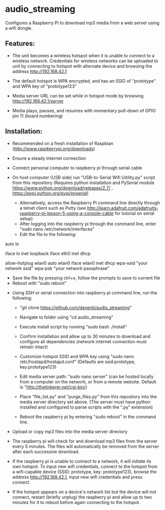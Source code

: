 audio_streaming
===============

Configures a Raspberry Pi to download mp3 media from a web server using a wifi dongle.



Features:
---------

* The unit becomes a wireless hotspot when it is unable to connect to a wireless network. Credentials for wireless networks can be uploaded to unit by connecting to hotspot with alternate device and browsing the address http://192.168.42.1

* The default hotspot is WPA encrypted, and has an SSID of "prototype" and WPA key of "prototype123"

* Media server URL can be set while in hotspot mode by browsing http://192.168.42.1/server

* Media plays, pauses, and resumes with momentary pull-down of GPIO pin 11 (board numbering)



Installation:
-------------

* Recommended on a fresh installation of Raspbian (http://www.raspberrypi.org/downloads)

* Ensure a steady internet connection
 
* Connect personal computer to raspberry pi through serial cable

* On host computer (USB side) run "USB-to-Serial Wifi Uitility.py" script from this repository (Requires python installation and PySerial module https://www.python.org/download/releases/2.7/ , https://pypi.python.org/pypi/pyserial)
  - Alternatively, access the Raspberry Pi command line directly through a telnet client such as Putty (see http://learn.adafruit.com/adafruits-raspberry-pi-lesson-5-using-a-console-cable for tutorial on serial setup)
  - After logging into the raspberry pi through the command line, enter "sudo nano /etc/network/interfaces"
  - Edit the file to the following:

auto lo

iface lo inet loopback
iface eth0 inet dhcp

allow-hotplug wlan0
auto wlan0
iface wlan0 inet dhcp
  wpa-ssid "your network ssid"
  wpa-psk "your network passphrase"
  
  - Save the file by pressing ctrl+x, follow the prompts to save to current file
  - Reboot with "sudo reboot"

* Using SSH or serial connection into raspberry pi command line, run the following: 

  - "git clone https://github.com/danenb/audio_streaming"

  - Navigate to folder using "cd audio_streaming"

  - Execute install script by running "sudo bash ./install"

  - Confirm installation and allow up to 30 minutes to download and configure all dependencies (network internet connection must remain intact)

  - Customize hotspot SSID and WPA key using "sudo nano /etc/hostapd/hostapd.conf" (Defaults are ssid:prototype, key:prototype123)

  - Edit media server path: "sudo nano server" (can be hosted locally from a computer on the network, or from a remote website. Default is "http://thetinkerer.net/cgi-bin/)
  
  - Place "file_list.py" and "purge_files.py" from this repository into the media server directory set above. (The server must have python installed and configured to parse scripts with the ".py" extension)
  
  - Reboot the raspberry pi by entering "sudo reboot" in the command line.

* Upload or copy mp3 files into the media server directory

* The raspberry pi will check for and download mp3 files from the server every 5 minutes. The files will automatically be removed from the server after each successive download.

* If the raspberry pi is unable to connect to a network, it will initiate its own hotspot. To input new wifi credentials, connect to the hotspot from a wifi-capable device (SSID: prototype, key: prototype123), browse the address http://192.168.42.1, input new wifi credentials and press connect.

* If the hotspot appears on a device's network list but the device will not connect, restart (briefly unplug) the raspberry pi and allow up to two minutes for it to reboot before again connecting to the hotspot.

